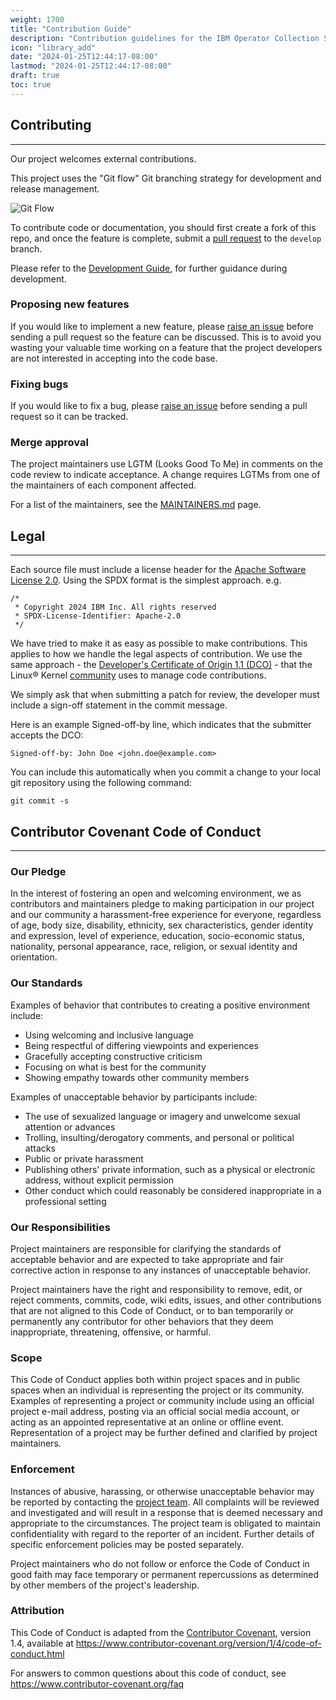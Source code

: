 ```yaml
---
weight: 1700
title: "Contribution Guide"
description: "Contribution guidelines for the IBM Operator Collection SDK."
icon: "library_add"
date: "2024-01-25T12:44:17-08:00"
lastmod: "2024-01-25T12:44:17-08:00"
draft: true
toc: true
---
```


 ## Contributing
 ---
Our project welcomes external contributions.

This project uses the "Git flow" Git branching strategy for development and release management.

![Git Flow](/images/shared-assets/gitflow.png)

To contribute code or documentation, you should first create a fork of this repo, and once the feature is complete, 
submit a [pull request](https://github.com/IBM/operator-collection-sdk/pulls) to the `develop` branch.

Please refer to the [Development Guide](docs/operator-collection-sdk/usage-guides/development-guide.md), for further guidance during development.


### Proposing new features

If you would like to implement a new feature, please [raise an issue](https://github.com/IBM/operator-collection-sdk/issues)
before sending a pull request so the feature can be discussed. This is to avoid
you wasting your valuable time working on a feature that the project developers
are not interested in accepting into the code base.



### Fixing bugs

If you would like to fix a bug, please [raise an issue](https://github.com/IBM/operator-collection-sdk/issues) before sending a
pull request so it can be tracked.

### Merge approval

The project maintainers use LGTM (Looks Good To Me) in comments on the code
review to indicate acceptance. A change requires LGTMs from one of the
maintainers of each component affected.

For a list of the maintainers, see the [MAINTAINERS.md](https://github.com/IBM/operator-collection-sdk/blob/main/MAINTAINERS.md) page.

## Legal
---
Each source file must include a license header for the [Apache Software License 2.0](https://github.com/IBM/operator-collection-sdk/blob/main/LICENSE). 
Using the SPDX format is the simplest approach.
e.g.
```
/*
 * Copyright 2024 IBM Inc. All rights reserved
 * SPDX-License-Identifier: Apache-2.0
 */
```

We have tried to make it as easy as possible to make contributions. This
applies to how we handle the legal aspects of contribution. We use the
same approach - the [Developer's Certificate of Origin 1.1 (DCO)](https://github.com/hyperledger/fabric/blob/master/docs/source/DCO1.1.txt) - that the Linux® Kernel [community](https://elinux.org/Developer_Certificate_Of_Origin)
uses to manage code contributions.

We simply ask that when submitting a patch for review, the developer
must include a sign-off statement in the commit message.

Here is an example Signed-off-by line, which indicates that the
submitter accepts the DCO:

```
Signed-off-by: John Doe <john.doe@example.com>
```

You can include this automatically when you commit a change to your
local git repository using the following command:

```
git commit -s
```

## Contributor Covenant Code of Conduct
---

### Our Pledge

In the interest of fostering an open and welcoming environment, we as
contributors and maintainers pledge to making participation in our project and
our community a harassment-free experience for everyone, regardless of age, body
size, disability, ethnicity, sex characteristics, gender identity and expression,
level of experience, education, socio-economic status, nationality, personal
appearance, race, religion, or sexual identity and orientation.

### Our Standards

Examples of behavior that contributes to creating a positive environment
include:

* Using welcoming and inclusive language
* Being respectful of differing viewpoints and experiences
* Gracefully accepting constructive criticism
* Focusing on what is best for the community
* Showing empathy towards other community members

Examples of unacceptable behavior by participants include:

* The use of sexualized language or imagery and unwelcome sexual attention or
 advances
* Trolling, insulting/derogatory comments, and personal or political attacks
* Public or private harassment
* Publishing others' private information, such as a physical or electronic
 address, without explicit permission
* Other conduct which could reasonably be considered inappropriate in a
 professional setting

### Our Responsibilities

Project maintainers are responsible for clarifying the standards of acceptable
behavior and are expected to take appropriate and fair corrective action in
response to any instances of unacceptable behavior.

Project maintainers have the right and responsibility to remove, edit, or
reject comments, commits, code, wiki edits, issues, and other contributions
that are not aligned to this Code of Conduct, or to ban temporarily or
permanently any contributor for other behaviors that they deem inappropriate,
threatening, offensive, or harmful.

### Scope

This Code of Conduct applies both within project spaces and in public spaces
when an individual is representing the project or its community. Examples of
representing a project or community include using an official project e-mail
address, posting via an official social media account, or acting as an appointed
representative at an online or offline event. Representation of a project may be
further defined and clarified by project maintainers.

### Enforcement

Instances of abusive, harassing, or otherwise unacceptable behavior may be
reported by contacting the [project team](https://github.com/IBM/operator-collection-sdk/blob/main/MAINTAINERS.md). All
complaints will be reviewed and investigated and will result in a response that
is deemed necessary and appropriate to the circumstances. The project team is
obligated to maintain confidentiality with regard to the reporter of an incident.
Further details of specific enforcement policies may be posted separately.

Project maintainers who do not follow or enforce the Code of Conduct in good
faith may face temporary or permanent repercussions as determined by other
members of the project's leadership.

### Attribution

This Code of Conduct is adapted from the [Contributor Covenant][homepage], version 1.4,
available at https://www.contributor-covenant.org/version/1/4/code-of-conduct.html

[homepage]: https://www.contributor-covenant.org

For answers to common questions about this code of conduct, see
https://www.contributor-covenant.org/faq
